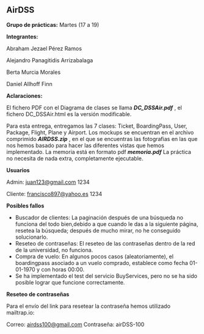 
## AirDSS

**Grupo de prácticas:** Martes (17 a 19)

**Integrantes:**

Abraham Jezael Pérez Ramos

Alejandro Panagitidis Arrizabalaga

Berta Murcia Morales

Daniel Allhoff Finn

**Aclaraciones:** 

El fichero PDF con el Diagrama de clases se llama ***DC_DSSAir.pdf*** , el fichero DC_DSSAir.html es la versión modificable.  

Para esta entrega, entregamos las 7 clases: Ticket, BoardingPass, User, Package, Flight, Plane y Airport.
Los mockups se encuentran en el archivo comprimido ***AIRDSS.zip*** , en el que se encuentras las fotografias en las que nos hemos basado para hacer las diferentes vistas que hemos implementado.
La memoria está en formato pdf ***memoria.pdf***
La práctica no necesita de nada extra, completamente ejecutable.

**Usuarios** 

Admin: juan123@gmail.com 1234

Cliente: francisco897@yahoo.es 1234

**Posibles fallos**

* Buscador de clientes: La paginación después de una búsqueda no funciona del todo bien,debido a que cuando le das a la siguiente página, resetea la búsqueda; después de mucho mirar, no he conseguido solucionarlo.
* Reseteo de contraseñas: El reseteo de las contraseñas dentro de la red de la universidad, no funciona.
* Compra de vuelo: En algunos pocos casos (aleatoriamente), el boardingpass asociado a un vuelo comprado, establece como fecha 01-01-1970 y con horas 00:00.
* Se ha implementado el test del servicio BuyServices, pero no se ha sido posible lograr que funcione correctamente.

**Reseteo de contraseñas**

Para el envío del link para resetear la contraseña hemos utilizado mailtrap.io:

Correo: airdss100@gmail.com
Contraseña: airDSS-100
